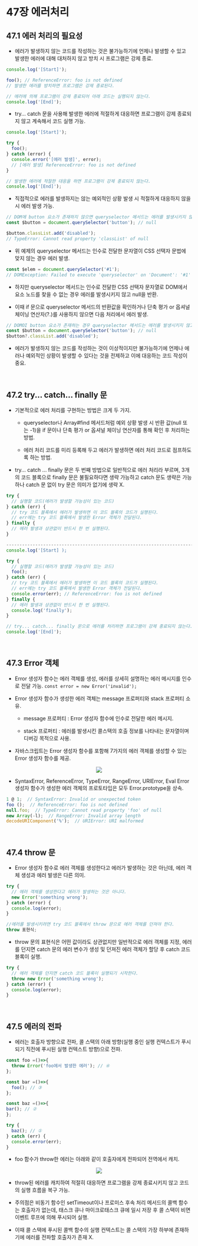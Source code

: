# 47장 에러처리

## 47.1 에러 처리의 필요성

- 에러가 발생하지 않는 코드를 작성하는 것은 불가능하기에 언제나 발생할 수 있고 발생한 에러에 대해 대처하지 않고 방치 시 프로그램은 강제 종료.

```js
console.log('[Start]');

foo(); // ReferenceError: foo is not defined
// 발생한 에러를 방치하면 프로그램은 강제 종료된다.

// 에러에 의해 프로그램이 강제 종료되어 아래 코드는 실행되지 않는다.
console.log('[End]');
```

- try... catch 문을 사용해 발생한 에러에 적절하게 대응하면 프로그램이 강제 종료되지 않고 계속해서 코드 실행 가능.

```js
console.log('[Start]');

try {
  foo();
} catch (error) {
  console.error('[에러 발생]', error);
  // [에러 발생] ReferenceError: foo is not defined
}

// 발생한 에러에 적절한 대응을 하면 프로그램이 강제 종료되지 않는다.
console.log('[End]');
```

- 직접적으로 에러를 발생하지는 않는 예외적인 상황 발생 시 적절하게 대응하지 않을 시 에러 발생 가능.

```js
// DOM에 button 요소가 존재하지 않으면 queryselector 메서드는 에러를 발생시키지 않고 null을 반환한다. 
const $button = document.querySelector('button'); // null

$button.classList.add('disabled');
// TypeError: Cannot read property 'classList' of null
```

- 위 예제의 queryselector 메서드는 인수로 전달한 문자열이 CSS 선택자 문법에 맞지 않는 경우 에러 발생.

```js
const $elem = document.querySelector('#1');
// DOMException: Failed to execute 'queryselector' on 'Document': '#1' is not a valid selector.
```

- 하지만 queryselector 메서드는 인수로 전달한 CSS 선택자 문자열로 DOM에서 요소 노드를 찾을 수 없는 경우 에러를 발생시키지 않고 null을 반환.

- 이때 if 문으로 queryselector 메서드의 반환값을 확인하거나 단축 평가 or 옵셔널 체이닝 연산자(?.)를 사용하지 않으면 다음 처리에서 에러 발생.

```js
// DOMOI button 요소가 존재하는 경우 queryselector 메서드는 에러를 발생시키지 않고 null을 반환한다. 
const $button = document.querySelector('button'); // null 
$button?.classList.add('disabled');
```

- 에러가 발생하지 않는 코드를 작성하는 것이 이상적이지만 불가능하기에 언제나 에러나 예외적인 상황이 발생할 수 있다는 것을 전제하고 이에 대응하는 코드 작성이 중요.
<br>

## 47.2 try... catch... finally 문

- 기본적으로 에러 처리를 구현하는 방법은 크게 두 가지.

  - queryselector나 Array#find 메서드처럼 예외 상황 발생 시 반환 값(null 또는 -1)을 if 문이나 단축 평가 or 옵셔널 체이닝 연산자를 통해 확인 후 처리하는 방법.

  - 에러 처리 코드를 미리 등록해 두고 에러가 발생하면 에러 처리 코드로 점프하도록 하는 방법.

- try... catch ... finally 문은 두 번째 방법으로 일반적으로 에러 처리라 부르며, 3개의 코드 블록으로 finally 문은 불필요하다면 생략 가능하고 catch 문도 생략은 가능하나 catch 문 없이 try 문은 의미가 없기에 생략 X.

```js
try {
  // 실행할 코드(에러가 발생할 가능성이 있는 코드)
} catch (err) {
  // try 코드 블록에서 에러가 발생하면 이 코드 블록의 코드가 실행된다. 
  // err에는 try 코드 블록에서 발생한 Error 객체가 전달된다.
} finally {
  // 에러 발생과 상관없이 반드시 한 번 실행된다. 
}

-----------------------------------------------------------------------------
console.log('[Start] );

try {
  // 실행할 코드(에러가 발생할 가능성이 있는 코드)
  foo();
} catch (err) {
  // try 코드 블록에서 에러가 발생하면 이 코드 블록의 코드가 실행된다. 
  // err에는 try 코드 블록에서 발생한 Error 객체가 전달된다. 
  console.error(err); // ReferenceError: foo is not defined 
} finally {
  // 에러 발생과 상관없이 반드시 한 번 실행된다. 
  console.log('finally'); 
}

// try... catch... finally 문으로 에러를 처리하면 프로그램이 강제 종료되지 않는다. 
console.log('[End]');
```
<br>

## 47.3 Error 객체

- Error 생성자 함수는 에러 객체를 생성, 에러를 상세히 설명하는 에러 메시지를 인수로 전달 가능. `const error = new Error('invalid');`

- Error 생성자 함수가 생성한 에러 객체는 message 프로퍼티와 stack 프로퍼티 소유.

  - message 프로퍼티 : Error 생성자 함수에 인수로 전달한 에러 메시지.
 
  - stack 프로퍼티 : 에러를 발생시킨 콜스택의 호출 정보를 나타내는 문자열이며 디버깅 목적으로 사용.
 
- 자바스크립트는 Error 생성자 함수를 포함해 7가지의 에러 객체를 생성할 수 있는 Error 생성자 함수를 제공.

<div align="center">
  <img src="https://github.com/user-attachments/assets/74e41275-6b63-4cf8-b023-e8c6e9a89661">
</div>

- SyntaxError, ReferenceError, TypeError, RangeError, URIError, Eval Error 생성자 함수가 생성한 에러 객체의 프로토타입은 모두 Error.prototype을 상속.

```js
1 @ 1;  // SyntaxError: Invalid or unexpected token
foo ();  // ReferenceError: foo is not defined
null.foo;  // TypeError: Cannot read property 'foo' of null 
new Array(-l);  // RangeError: Invalid array length 
decodeURIComponent('%');  // URIError: URI malformed
```
<br>

## 47.4 throw 문

- Error 생성자 함수로 에러 객체를 생성한다고 에러가 발생하는 것은 아닌데, 에러 객체 생성과 에러 발생은 다른 의미.

```js
try {
  // 에러 객체를 생성한다고 에러가 발생하는 것은 아니다.
  new Error('something wrong');
} catch (error) {
  console.log(error);
}

//에러를 발생시키려면 try 코드 블록에서 throw 문으로 에러 객체를 던져야 한다.
throw 표현식;
```

- throw 문의 표현식은 어떤 값이라도 상관없지만 일반적으로 에러 객체를 지정, 에러를 던지면 catch 문의 에러 변수가 생성 및 던져진 에러 객체가 할당 후 catch 코드 블록이 실행.

```js
try {
  // 에러 객체를 던지면 catch 코드 블록이 실행되기 시작한다. 
  throw new Error('something wrong'); 
} catch (error) {
  console.log(error);
}
```
<br>

## 47.5 에러의 전파

- 에러는 호출자 방향으로 전파, 콜 스택의 아래 방향(실행 중인 실행 컨텍스트가 푸시되기 직전에 푸시된 실행 컨텍스트 방향)으로 전파.

```js
const foo =()=>{
  throw Error('foo에서 발생한 에러'); // ④
};

const bar =()=>{
  foo(); // ③
};

const baz =()=>{
bar(); // ②
};

try {
  baz(); // ①
} catch (err) {
  console.error(err);
}
```

- foo 함수가 throw한 에러는 아래와 같이 호출자에게 전파되어 전역에서 캐치.

<div align="center">
  <img src="https://github.com/user-attachments/assets/1ee106b3-8309-48ed-bec7-be74afd1b850">
</div>

- throw된 에러를 캐치하여 적절히 대응하면 프로그램을 강제 종료시키지 않고 코드의 실행 흐름을 복구 가능.

- 주의점은 비동기 함수인 setTimeout이나 프로미스 후속 처리 메서드의 콜백 함수는 호출자가 없는데, 태스크 큐나 마이크로태스크 큐에 일시 저장 후 콜 스택이 비면 이벤트 루프에 의해 푸시되어 실행.

- 이때 콜 스택에 푸시된 콜백 함수의 실행 컨텍스트는 콜 스택의 가장 하부에 존재하기에 에러를 전파할 호출자가 존재 X.
<br>
